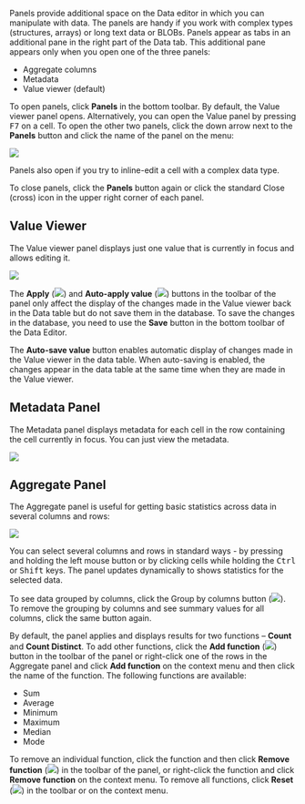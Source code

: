 Panels provide additional space on the Data editor in which you can manipulate with data. The panels are handy if you work with complex types (structures, arrays) or long text data or BLOBs. Panels appear as tabs in an additional pane in the right part of the Data tab. This additional pane appears only when you open one of the three panels:
* Aggregate columns
* Metadata
* Value viewer (default)

To open panels, click **Panels** in the bottom toolbar. By default, the Value viewer panel opens. Alternatively, you can open the Value panel by pressing <kbd>F7</kbd> on a cell.
To open the other two panels, click the down arrow next to the **Panels** button and click the name of the panel on the menu:

<img src="https://www.dropbox.com/s/fkegrn16hs01h7o/Panels%20menu.png?raw=1"/>

Panels also open if you try to inline-edit a cell with a complex data type.

To close panels, click the **Panels** button again or click the standard Close (cross) icon in the upper right corner of each panel.

## Value Viewer

The Value viewer panel displays just one value that is currently in focus and allows editing it.
 
<img src="https://www.dropbox.com/s/3w3f5zhngmc4pqw/Value%20viewer%20panel.png?raw=1"/>

The **Apply** (<img src="https://www.dropbox.com/s/0fzio9bh4rwcxu9/Apply%20button.png?raw=1"/>) and **Auto-apply value** (<img src="https://www.dropbox.com/s/cqooq6d6yhywd8z/Auto-save%20value%20button.png?raw=1"/>) buttons in the toolbar of the panel only affect the display of the changes made in the Value viewer back in the Data table but do not save them in the database. To save the changes in the database, you need to use the **Save** button in the bottom toolbar of the Data Editor.

The **Auto-save value** button enables automatic display of changes made in the Value viewer in the data table. When auto-saving is enabled, the changes appear in the data table at the same time when they are made in the Value viewer.

## Metadata Panel
The Metadata panel displays metadata for each cell in the row containing the cell currently in focus. You can just view the metadata.

<img src="https://www.dropbox.com/s/v4ng1dbwjhd1fla/Panels.png?raw=1"/>

## Aggregate Panel

The Aggregate panel is useful for getting basic statistics across data in several columns and rows:

<img src="https://www.dropbox.com/s/riedr4jrpquxw1j/Aggregate%20panel.png?raw=1"/>

You can select several columns and rows in standard ways - by pressing and holding the left mouse button or by clicking cells while holding the <kbd>Ctrl</kbd> or <kbd>Shift</kbd> keys. The panel updates dynamically to shows statistics for the selected data.

To see data grouped by columns, click the Group by columns button (<img src="https://www.dropbox.com/s/ni41161hr00mwok/Group%20by%20columns%20button.png?raw=1"/>). To remove the grouping by columns and see summary values for all columns, click the same button again.

By default, the panel applies and displays results for two functions – **Count** and **Count Distinct**. To add other functions, click the **Add function** (<img src="https://www.dropbox.com/s/8w4oqr674np45wy/Add%20function%20button.png?raw=1"/>) button in the toolbar of the panel or right-click one of the rows in the Aggregate panel and click **Add function** on the context menu and then click the name of the function. The following functions are available:
* Sum
* Average
* Minimum
* Maximum
* Median
* Mode

To remove an individual function, click the function and then click **Remove function** (<img src="https://www.dropbox.com/s/lih3rda6cs1qrhw/Remove%20function%20button.png?raw=1"/>) in the toolbar of the panel, or right-click the function and click **Remove function** on the context menu. To remove all functions, click **Reset** (<img src="https://www.dropbox.com/s/t325eq1s9wbv3y8/Reset%20button1.png?raw=1"/>) in the toolbar or on the context menu.

